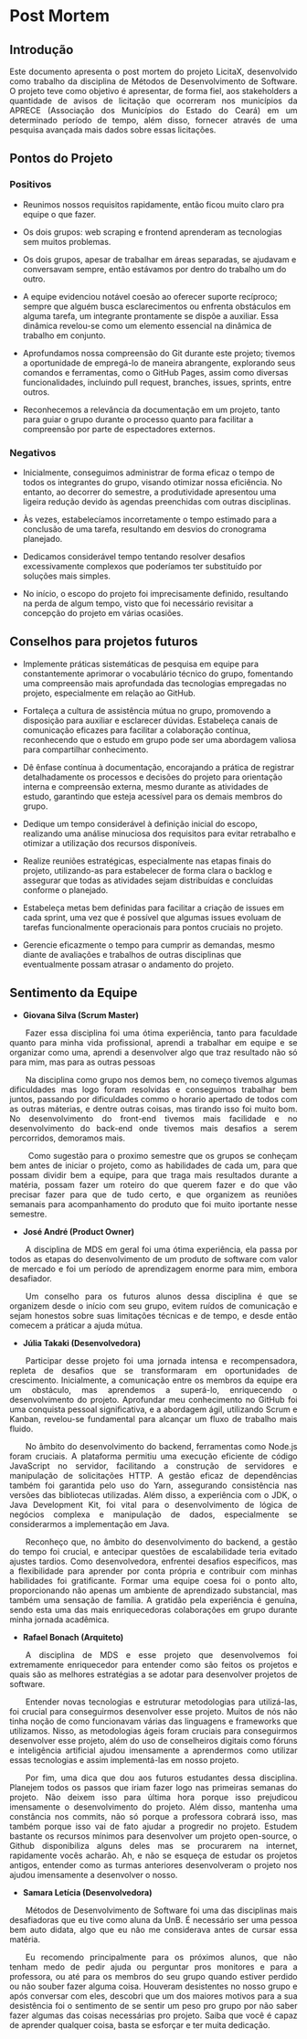 # Post Mortem
## Introdução
<p align="justify">Este documento apresenta o post mortem do projeto LicitaX, desenvolvido como trabalho da disciplina de Métodos de Desenvolvimento de Software. O projeto teve como objetivo é apresentar, de forma fiel, aos stakeholders a quantidade de avisos de licitação que ocorreram nos municípios da APRECE (Associação dos Municípios do Estado do Ceará) em um determinado período de tempo, além disso, fornecer através de uma pesquisa avançada mais dados sobre essas licitações.
</p>


## Pontos do Projeto
### Positivos
+ Reunimos nossos requisitos rapidamente, então ficou muito claro pra equipe o que fazer.
  
+ Os dois grupos: web scraping e frontend aprenderam as tecnologias sem muitos problemas.
  
+ Os dois grupos, apesar de trabalhar em áreas separadas, se ajudavam e conversavam sempre, então estávamos por dentro do trabalho um do outro.

+ A equipe evidenciou notável coesão ao oferecer suporte recíproco; sempre que alguém busca esclarecimentos ou enfrenta obstáculos em alguma tarefa, um integrante prontamente se dispõe a auxiliar. Essa dinâmica revelou-se como um elemento essencial na dinâmica de trabalho em conjunto.

+ Aprofundamos nossa compreensão do Git durante este projeto; tivemos a oportunidade de empregá-lo de maneira abrangente, explorando seus comandos e ferramentas, como o GitHub Pages, assim como diversas funcionalidades, incluindo pull request, branches, issues, sprints, entre outros.

+ Reconhecemos a relevância da documentação em um projeto, tanto para guiar o grupo durante o processo quanto para facilitar a compreensão por parte de espectadores externos.
### Negativos
- Inicialmente, conseguimos administrar de forma eficaz o tempo de todos os integrantes do grupo, visando otimizar nossa eficiência. No entanto, ao decorrer do semestre, a produtividade apresentou uma ligeira redução devido às agendas preenchidas com outras disciplinas.

- Às vezes, estabelecíamos incorretamente o tempo estimado para a conclusão de uma tarefa, resultando em desvios do cronograma planejado.

- Dedicamos considerável tempo tentando resolver desafios excessivamente complexos que poderíamos ter substituído por soluções mais simples.

- No início, o escopo do projeto foi imprecisamente definido, resultando na perda de algum tempo, visto que foi necessário revisitar a concepção do projeto em várias ocasiões.


## Conselhos para projetos futuros
+ Implemente práticas sistemáticas de pesquisa em equipe para constantemente aprimorar o vocabulário técnico do grupo, fomentando uma compreensão mais aprofundada das tecnologias empregadas no projeto, especialmente em relação ao GitHub.

+ Fortaleça a cultura de assistência mútua no grupo, promovendo a disposição para auxiliar e esclarecer dúvidas. Estabeleça canais de comunicação eficazes para facilitar a colaboração contínua, reconhecendo que o estudo em grupo pode ser uma abordagem valiosa para compartilhar conhecimento.

+ Dê ênfase contínua à documentação, encorajando a prática de registrar detalhadamente os processos e decisões do projeto para orientação interna e compreensão externa, mesmo durante as atividades de estudo, garantindo que esteja acessível para os demais membros do grupo.

+ Dedique um tempo considerável à definição inicial do escopo, realizando uma análise minuciosa dos requisitos para evitar retrabalho e otimizar a utilização dos recursos disponíveis.

+ Realize reuniões estratégicas, especialmente nas etapas finais do projeto, utilizando-as para estabelecer de forma clara o backlog e assegurar que todas as atividades sejam distribuídas e concluídas conforme o planejado.

+ Estabeleça metas bem definidas para facilitar a criação de issues em cada sprint, uma vez que é possível que algumas issues evoluam de tarefas funcionalmente operacionais para pontos cruciais no projeto.

+ Gerencie eficazmente o tempo para cumprir as demandas, mesmo diante de avaliações e trabalhos de outras disciplinas que eventualmente possam atrasar o andamento do projeto.

## Sentimento da Equipe

* **Giovana Silva (Scrum Master)**
<p align="justify">&emsp;&emsp;Fazer essa disciplina foi uma ótima experiência, tanto para faculdade quanto para minha vida profissional, aprendi a trabalhar em equipe e se organizar como uma, aprendi a desenvolver algo que traz resultado não só para mim, mas para as outras pessoas</p>

<p align="justify">&emsp;&emsp;Na disciplina como grupo nos demos bem, no começo tivemos algumas dificuldades mas logo foram resolvidas e conseguimos trabalhar bem juntos, passando por dificuldades commo o horario apertado de todos com as outras máterias, e dentre outras coisas, mas tirando isso foi muito bom. No desenvolvimento do front-end tivemos mais facilidade e no desenvolvimento do back-end onde tivemos mais desafios a serem percorridos, demoramos mais.</p>

<p align="justify">&emsp;&emsp; Como sugestão para o proximo semestre que os grupos se conheçam bem antes de iniciar o projeto, como as habilidades de cada um, para que possam dividir bem a equipe, para que traga mais resultados durante a matéria, possam fazer um roteiro do que querem fazer e do que vão precisar fazer para que de tudo certo, e que organizem as reuniões semanais para acompanhamento do produto que foi muito iportante nesse semestre.</p>

* **José André (Product Owner)**
<p align="justify">&emsp;&emsp;A disciplina de MDS em geral foi uma ótima experiência, ela passa por todos as etapas do desenvolvimento de um produto de software com valor de mercado e foi um período de aprendizagem enorme para mim, embora desafiador.</p>

<p align="justify">&emsp;&emsp;Um conselho para os futuros alunos dessa disciplina é que se organizem desde o início com seu grupo, evitem ruídos de comunicação e sejam honestos sobre suas limitações técnicas e de tempo, e desde então comecem a práticar a ajuda mútua.</p>

* **Júlia Takaki (Desenvolvedora)**
<p align="justify">&emsp;&emsp;Participar desse projeto foi uma jornada intensa e recompensadora, repleta de desafios que se transformaram em oportunidades de crescimento. Inicialmente, a comunicação entre os membros da equipe era um obstáculo, mas aprendemos a superá-lo, enriquecendo o desenvolvimento do projeto. Aprofundar meu conhecimento no GitHub foi uma conquista pessoal significativa, e a abordagem ágil, utilizando Scrum e Kanban, revelou-se fundamental para alcançar um fluxo de trabalho mais fluido.</p>

<p align="justify">&emsp;&emsp;No âmbito do desenvolvimento do backend, ferramentas como Node.js foram cruciais. A plataforma permitiu uma execução eficiente de código JavaScript no servidor, facilitando a construção de servidores e manipulação de solicitações HTTP. A gestão eficaz de dependências também foi garantida pelo uso do Yarn, assegurando consistência nas versões das bibliotecas utilizadas. Além disso, a experiência com o JDK, o Java Development Kit, foi vital para o desenvolvimento de lógica de negócios complexa e manipulação de dados, especialmente se considerarmos a implementação em Java.</p>

<p align="justify">&emsp;&emsp;Reconheço que, no âmbito do desenvolvimento do backend, a gestão do tempo foi crucial, e antecipar questões de escalabilidade teria evitado ajustes tardios. Como desenvolvedora, enfrentei desafios específicos, mas a flexibilidade para aprender por conta própria e contribuir com minhas habilidades foi gratificante. Formar uma equipe coesa foi o ponto alto, proporcionando não apenas um ambiente de aprendizado substancial, mas também uma sensação de família. A gratidão pela experiência é genuína, sendo esta uma das mais enriquecedoras colaborações em grupo durante minha jornada acadêmica.</p>

* **Rafael Bonach (Arquiteto)**
<p align="justify">&emsp;&emsp;A disciplina de MDS e esse projeto que desenvolvemos foi extremamente enriquecedor para entender como são feitos os projetos e quais são as melhores estratégias a se adotar para desenvolver projetos de software.</p>

<p align="justify">&emsp;&emsp;Entender novas tecnologias e estruturar metodologias para utilizá-las, foi crucial para conseguirmos desenvolver esse projeto. Muitos de nós não tinha noção de como funcionavam várias das linguagens e frameworks que utilizamos. Nisso, as metodologias ágeis foram cruciais para conseguirmos desenvolver esse projeto, além do uso de conselheiros digitais como fóruns e inteligência artificial ajudou imensamente a aprendermos como utilizar essas tecnologias e assim implementá-las em nosso projeto.</p>

<p align="justify">&emsp;&emsp;Por fim, uma dica que dou aos futuros estudantes dessa disciplina. Planejem todos os passos que iriam fazer logo nas primeiras semanas do projeto. Não deixem isso para última hora porque isso prejudicou imensamente o desenvolvimento do projeto. Além disso, mantenha uma constância nos commits, não só porque a professora cobrará isso, mas também porque isso vai de fato ajudar a progredir no projeto. Estudem bastante os recursos mínimos para desenvolver um projeto open-source, o Github disponibiliza alguns deles mas se procurarem na internet, rapidamente vocês acharão. Ah, e não se esqueça de estudar os projetos antigos, entender como as turmas anteriores desenvolveram o projeto nos ajudou imensamente a desenvolver o nosso.</p>

* **Samara Letícia (Desenvolvedora)**
<p align="justify">&emsp;&emsp;Métodos de Desenvolvimento de Software foi uma das disciplinas mais desafiadoras que eu tive como aluna da UnB. É necessário ser uma pessoa bem auto didata, algo que eu não me considerava antes de cursar essa matéria.</p>

<p align="justify">&emsp;&emsp;Eu recomendo principalmente para os próximos alunos, que não tenham medo de pedir ajuda ou perguntar pros monitores e para a professora, ou até para os membros do seu grupo quando estiver perdido ou não souber fazer alguma coisa. Houveram desistentes no nosso grupo e após conversar com eles, descobri que um dos maiores motivos para a sua desistência foi o sentimento de se sentir um peso pro grupo por não saber fazer algumas das coisas necessárias pro projeto. Saiba que você é capaz de aprender qualquer coisa, basta se esforçar e ter muita dedicação. </p>
